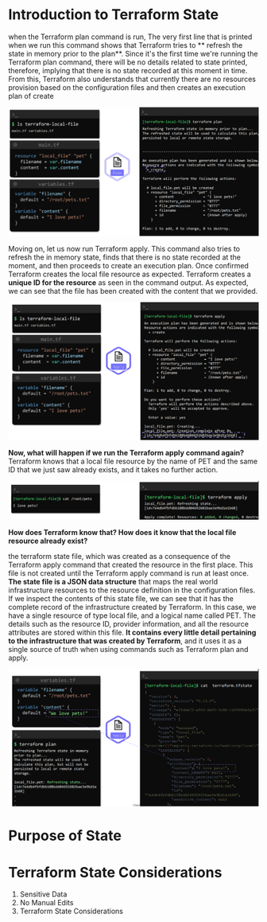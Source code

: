# Introduction to Terraform State

when the Terraform plan command is run, The very first line that is printed when we run this command shows that Terraform tries to ** refresh the state in memory prior to the plan**. Since it's the first time we're running the Terraform plan command, there will be no details related to state printed, therefore, implying that there is no state recorded at this moment in time. From this, Terraform also understands that currently there are no resources provision based on the configuration files and then creates an execution plan of create

![ScreenShot](/assets/state/state1.PNG)

Moving on, let us now run Terraform apply. This command also tries to refresh the in memory state, finds that there is no state recorded at the moment, and then proceeds to create an execution plan. Once confirmed Terraform creates the local file resource as expected. Terraform creates a **unique ID for the resource** as seen in the command output. As expected, we can see that the file has been created with the content that we provided.

![ScreenShot](/assets/state/state2.PNG)

**Now, what will happen if we run the Terraform apply command again?**
Terraform knows that a local file resource by the name of PET and the same ID that we just saw already exists, and it takes no further action. 

![ScreenShot](/assets/state/state3.PNG)

**How does Terraform know that? How does it know that the local file resource already exist?**

the terraform state file, which was created as a consequence of the Terraform apply command that created the resource in the first place. This file is not created until the Terraform apply command is run at least once. **The state file is a JSON data structure** that maps the real world infrastructure resources to the resource definition in the configuration files. If we inspect the contents of this state file, we can see that it has the complete record of the infrastructure created by Terraform. In this case, we have a single resource of type local file, and a logical name called PET. The details such as the resource ID, provider information, and all the resource attributes are stored within this file. **It contains every little detail pertaining to the infrastructure that was created by Terraform**, and it uses it as a single source of truth when using commands such as Terraform plan and apply.

![ScreenShot](/assets/state/state4.PNG)

# Purpose of State

# Terraform State Considerations 

1. Sensitive Data
2. No Manual Edits
3. Terraform State Considerations

